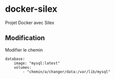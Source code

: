 # docker-silex
Projet Docker avec Silex

## Modification
Modifier le chemin

    database:
        image: "mysql:latest"
        volumes:
            - "chemin/a/changer/data:/var/lib/mysql"
